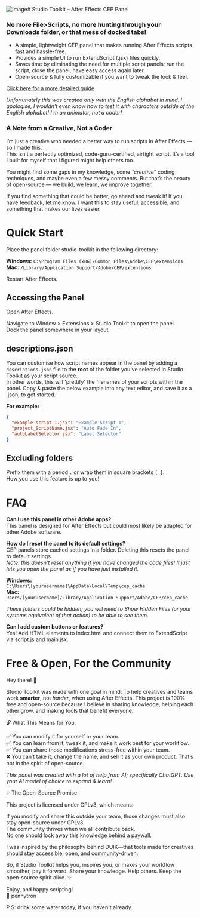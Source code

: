 ![image](https://github.com/user-attachments/assets/07de9e1b-830c-4ddb-94bd-37fa13944600)# Studio Toolkit – After Effects CEP Panel
### No more File>Scripts, no more hunting through your Downloads folder, or that mess of docked tabs!

- A simple, lightweight CEP panel that makes running After Effects scripts fast and hassle-free.  
- Provides a simple UI to run ExtendScript (.jsx) files quickly. 
- Saves time by eliminating the need for multiple script panels; run the script, close the panel, have easy access again later.  
- Open-source & fully customizable if you want to tweak the look & feel.

[Click here for a more detailed guide](https://app.gitbook.com/invite/R0w5mp98D3kImZbn6Nzp/Mx030Bxdo000mFXCGPe2)

_Unfortunately this was created only with the English alphabet in mind. I apologise, I wouldn't even know how to test it with characters outside of the English alphabet! I'm an animator, not a coder!_

### A Note from a Creative, Not a Coder

I’m just a creative who needed a better way to run scripts in After Effects — so I made this.  
This isn’t a perfectly optimized, code-guru-certified, airtight script. It’s a tool I built for myself that I figured might help others too.  

You might find some gaps in my knowledge, some _“creative”_ coding techniques, and maybe even a few messy comments. But that’s the beauty of open-source — we build, we learn, we improve together.

If you find something that could be better, go ahead and tweak it! If you have feedback, let me know. I want this to stay useful, accessible, and something that makes our lives easier.

# Quick Start

Place the panel folder studio-toolkit in the following directory:

  **Windows:** `C:\Program Files (x86)\Common Files\Adobe\CEP\extensions`  
  **Mac:** `/Library/Application Support/Adobe/CEP/extensions`

Restart After Effects.

## Accessing the Panel

Open After Effects.

Navigate to Window > Extensions > Studio Toolkit to open the panel.  
Dock the panel somewhere in your layout.  

## descriptions.json
You can customise how script names appear in the panel by adding a `descriptions.json` file to the **root** of the folder you’ve selected in Studio Toolkit as your script source.    
In other words, this will 'prettify' the filenames of your scripts within the panel. Copy & paste the below example into any text editor, and save it as a .json, to get started.

**For example:**  

```json
{
  "example-script-1.jsx": "Example Script 1",
  "project_ScriptName.jsx": "Auto Fade In",
  "autoLabelSelector.jsx": "Label Selector"
}
```

## Excluding folders
Prefix them with a period ` . ` or wrap them in square brackets ` [ ] `.  
How you use this feature is up to you!  

# FAQ
**Can I use this panel in other Adobe apps?**  
This panel is designed for After Effects but could most likely be adapted for other Adobe software.  

**How do I reset the panel to its default settings?**  
CEP panels store cached settings in a folder. Deleting this resets the panel to default settings.  
_Note: this doesn’t reset anything if you have changed the code files! It just lets you open the panel as if you have just installed it._

**Windows:**  
`C:\Users\[yourusername]\AppData\Local\Temp\cep_cache`  
**Mac:**  
`Users/[yourusername]/Library/Application Support/Adobe/CEP/cep_cache`

_These folders could be hidden; you will need to Show Hidden Files (or your systems equivalent of that action) to be able to see them._  

**Can I add custom buttons or features?**  
Yes! Add HTML elements to index.html and connect them to ExtendScript via script.js and main.jsx.

# Free & Open, For the Community

Hey there! 👋

Studio Toolkit was made with one goal in mind: To help creatives and teams work **smarter**, not _harder_, when using After Effects. This project is 100% free and open-source because I believe in sharing knowledge, helping each other grow, and making tools that benefit everyone.

🔓 What This Means for You:  

✅ You can modify it for yourself or your team.  
✅ You can learn from it, tweak it, and make it work best for your workflow.  
✅ You can share those modifications stress-free within your team.  
❌ You can’t take it, change the name, and sell it as your own product. That’s not in the spirit of open-source.  

_This panel was created with a lot of help from AI; specifically ChatGPT. Use your AI model of choice to expand & learn!_  

💡 The Open-Source Promise

This project is licensed under GPLv3, which means:

If you modify and share this outside your team, those changes must also stay open-source under GPLv3.  
The community thrives when we all contribute back.  
No one should lock away this knowledge behind a paywall.  

I was inspired by the philosophy behind DUIK—that tools made for creatives should stay accessible, open, and community-driven.

So, if Studio Toolkit helps you, inspires you, or makes your workflow smoother, pay it forward. Share your knowledge. Help others. Keep the open-source spirit alive. ✨  

Enjoy, and happy scripting!  
💜 pennytron

P.S: drink some water today, if you haven't already.
